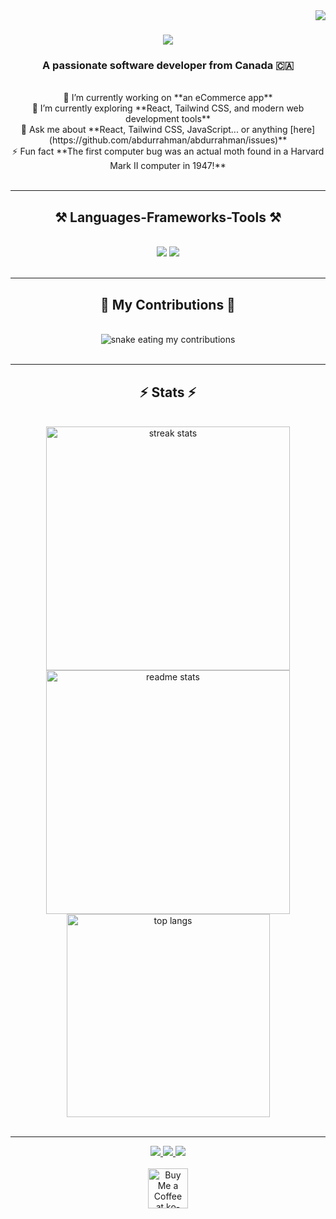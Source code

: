 <img align="right" src="https://visitor-badge.laobi.icu/badge?page_id=abdurrahman.abdurrahman" />

<h1 align="center">
  <img src="https://readme-typing-svg.herokuapp.com/?font=Righteous&size=35&center=true&vCenter=true&width=500&height=70&duration=4000&lines=Hi+There!+👋;+I'm+Abdur+Rahman!;" />
</h1>

<h3 align="center">A passionate software developer from Canada 🇨🇦</h3>

<br/>

<div align="center">
  🔭 I’m currently working on **an eCommerce app** <br/>
  🌱 I’m currently exploring **React, Tailwind CSS, and modern web development tools** <br/>
  💬 Ask me about **React, Tailwind CSS, JavaScript... or anything [here](https://github.com/abdurrahman/abdurrahman/issues)** <br/>
  ⚡ Fun fact **The first computer bug was an actual moth found in a Harvard Mark II computer in 1947!**
</div>

<br/>
<hr/>

<h2 align="center">⚒️ Languages-Frameworks-Tools ⚒️</h2>
<br/>
<div align="center">
  <img src="https://skillicons.dev/icons?i=react,bootstrap,mui,html,css,vscode,github,figma,tailwind,git" />
  <img src="https://skillicons.dev/icons?i=nodejs,python,javascript,typescript,express,firebase,mongodb,c,java,nextjs,mysql,flask" />
</div>

<br/>
<hr/>

<div align="center">
  <h2>🐍 My Contributions 🐍</h2>
  <br/>
  <img alt="snake eating my contributions" src="https://github.com/abdurrahman/abdurrahman/raw/output/github-contribution-grid-snake.svg" />
</div>

<br/>
<hr/>

<h2 align="center">⚡ Stats ⚡</h2>
<br/>
<div align="center">
  <img width="390" src="https://github-readme-streak-stats.herokuapp.com?user=abdurrahman&theme=react&border_radius=10" alt="streak stats"/>
  <img width="390" src="https://github-readme-stats.vercel.app/api?username=abdurrahman&count_private=true&show_icons=true&theme=react&border_radius=10" alt="readme stats" />
  <br/>
  <img width="325" src="https://github-readme-stats.vercel.app/api/top-langs/?username=abdurrahman&langs_count=8&layout=compact&theme=react&border_radius=10" alt="top langs" />
</div>

<br/>
<hr/>

<div align="center">
  <a href="mailto:your-email@gmail.com">
    <img src="https://img.shields.io/badge/Gmail-333333?style=for-the-badge&logo=gmail&logoColor=red" />
  </a>
  <a href="https://linkedin.com/in/yourlinkedin" target="_blank">
    <img src="https://img.shields.io/badge/LinkedIn-0077B5?style=for-the-badge&logo=linkedin&logoColor=white" />
  </a>
  <a href="https://yourportfolio.com" target="_blank">
    <img src="https://img.shields.io/badge/Portfolio-FF5722?style=for-the-badge&logo=todoist&logoColor=white" />
  </a>
</div>

<br/>

<div align="center">
  <a href="https://ko-fi.com/yourkofi" target="_blank">
    <img height="64" src="https://storage.ko-fi.com/cdn/kofi1.png?v=3" alt="Buy Me a Coffee at ko-fi.com" />
  </a>
</div>

<br/>
